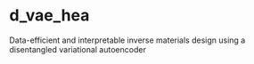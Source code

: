 # d_vae_hea
Data-efficient and interpretable inverse materials design using a disentangled variational autoencoder
